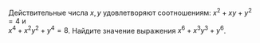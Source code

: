 Действительные  числа  $x,y$  удовлетворяют  соотношениям:  ${{x}^{2}}+xy+{{y}^{2}}=4$  и  
${{x}^{4}}+{{x}^{2}}{{y}^{2}}+{{y}^{4}}=8$. Найдите значение выражения ${{x}^{6}}+{{x}^{3}}{{y}^{3}}+{{y}^{6}}$.
